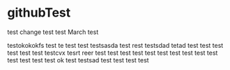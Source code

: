 # githubTest
test change
test
test
March test

testokokokfs
test
te
test
test
testsasda
test
rest
testsdad
tetad
test
test
test
test
test
test
testcvx
tesrt
reer
test
test
test
test
test
test
test
test
test
test
test
test
test
test
ok
test
testsad
test
test
test
test